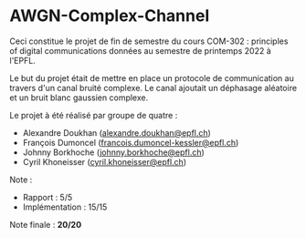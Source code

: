 # AWGN-Complex-Channel

Ceci constitue le projet de fin de semestre du cours COM-302 : principles of digital communications données au semestre de printemps 2022 à l'EPFL. 

Le but du projet était de mettre en place un protocole de communication au travers d'un canal bruité complexe. Le canal ajoutait un déphasage aléatoire et un bruit blanc gaussien complexe. 

Le projet à été réalisé par groupe de quatre : 

- Alexandre Doukhan (alexandre.doukhan@epfl.ch)
- François  Dumoncel (francois.dumoncel-kessler@epfl.ch)
- Johnny Borkhoche (johnny.borkhoche@epfl.ch)
- Cyril Khoneisser (cyril.khoneisser@epfl.ch)

Note : 
- Rapport : 5/5
- Implémentation : 15/15

Note finale : **20/20**
 

